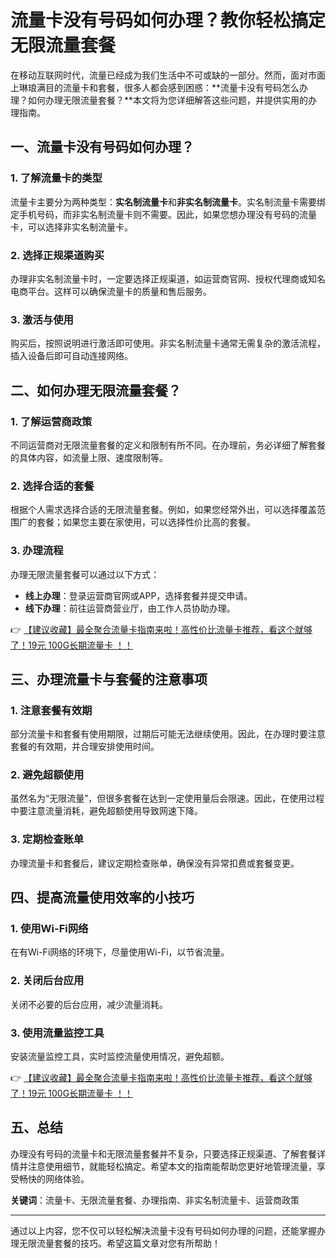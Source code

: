# 流量卡没有号码如何办理？教你轻松搞定无限流量套餐

在移动互联网时代，流量已经成为我们生活中不可或缺的一部分。然而，面对市面上琳琅满目的流量卡和套餐，很多人都会感到困惑：**流量卡没有号码怎么办理？如何办理无限流量套餐？**本文将为您详细解答这些问题，并提供实用的办理指南。

## 一、流量卡没有号码如何办理？

### 1. 了解流量卡的类型
流量卡主要分为两种类型：**实名制流量卡**和**非实名制流量卡**。实名制流量卡需要绑定手机号码，而非实名制流量卡则不需要。因此，如果您想办理没有号码的流量卡，可以选择非实名制流量卡。

### 2. 选择正规渠道购买
办理非实名制流量卡时，一定要选择正规渠道，如运营商官网、授权代理商或知名电商平台。这样可以确保流量卡的质量和售后服务。

### 3. 激活与使用
购买后，按照说明进行激活即可使用。非实名制流量卡通常无需复杂的激活流程，插入设备后即可自动连接网络。

## 二、如何办理无限流量套餐？

### 1. 了解运营商政策
不同运营商对无限流量套餐的定义和限制有所不同。在办理前，务必详细了解套餐的具体内容，如流量上限、速度限制等。

### 2. 选择合适的套餐
根据个人需求选择合适的无限流量套餐。例如，如果您经常外出，可以选择覆盖范围广的套餐；如果您主要在家使用，可以选择性价比高的套餐。

### 3. 办理流程
办理无限流量套餐可以通过以下方式：
- **线上办理**：登录运营商官网或APP，选择套餐并提交申请。
- **线下办理**：前往运营商营业厅，由工作人员协助办理。

👉 [【建议收藏】最全聚合流量卡指南来啦！高性价比流量卡推荐，看这个就够了！19元 100G长期流量卡 ！！](https://bit.ly/Liuliangka)

## 三、办理流量卡与套餐的注意事项

### 1. 注意套餐有效期
部分流量卡和套餐有使用期限，过期后可能无法继续使用。因此，在办理时要注意套餐的有效期，并合理安排使用时间。

### 2. 避免超额使用
虽然名为“无限流量”，但很多套餐在达到一定使用量后会限速。因此，在使用过程中要注意流量消耗，避免超额使用导致网速下降。

### 3. 定期检查账单
办理流量卡和套餐后，建议定期检查账单，确保没有异常扣费或套餐变更。

## 四、提高流量使用效率的小技巧

### 1. 使用Wi-Fi网络
在有Wi-Fi网络的环境下，尽量使用Wi-Fi，以节省流量。

### 2. 关闭后台应用
关闭不必要的后台应用，减少流量消耗。

### 3. 使用流量监控工具
安装流量监控工具，实时监控流量使用情况，避免超额。

👉 [【建议收藏】最全聚合流量卡指南来啦！高性价比流量卡推荐，看这个就够了！19元 100G长期流量卡 ！！](https://bit.ly/Liuliangka)

## 五、总结

办理没有号码的流量卡和无限流量套餐并不复杂，只要选择正规渠道、了解套餐详情并注意使用细节，就能轻松搞定。希望本文的指南能帮助您更好地管理流量，享受畅快的网络体验。

**关键词**：流量卡、无限流量套餐、办理指南、非实名制流量卡、运营商政策

---

通过以上内容，您不仅可以轻松解决流量卡没有号码如何办理的问题，还能掌握办理无限流量套餐的技巧。希望这篇文章对您有所帮助！